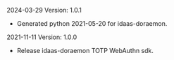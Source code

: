 2024-03-29 Version: 1.0.1
- Generated python 2021-05-20 for idaas-doraemon.

2021-11-11 Version: 1.0.0
- Release idaas-doraemon TOTP WebAuthn sdk.

